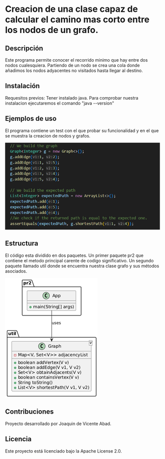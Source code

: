 
# Creacion de una clase capaz de calcular el camino mas corto entre los nodos de un grafo.

## Descripción

Este programa permite conocer el recorrido minimo que hay entre dos nodos cualesquiera. Partiendo de un nodo se crea una cola donde
añadimos los nodos adyacentes no visitados hasta llegar al destino.

## Instalación

Requesitos previos: Tener instalado java. Para comprobar nuestra instalacion ejecutaremos el comando "java --version"

## Ejemplos de uso

El programa contiene un test con el que probar su funcionalidad y en el que se muestra la creacion de nodos y grafos.

![ejemplo de uso](imagenes/ejemplo.png)

## Estructura

El código esta dividido en dos paquetes. Un primer paquete pr2 que contiene el metodo principal carente de codigo significativo.
Un segundo paquete llamado util donde se encuentra nuestra clase grafo y sus métodos asociados.

![Diagrama UML](imagenes/UML.png)

## Contribuciones

Proyecto desarrollado por Joaquin de Vicente Abad.

## Licencia
Este proyecto está licenciado bajo la Apache License 2.0.